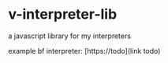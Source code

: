 # v-interpreter-lib
a javascript library for my interpreters

example bf interpreter: [https://todo](link todo)
